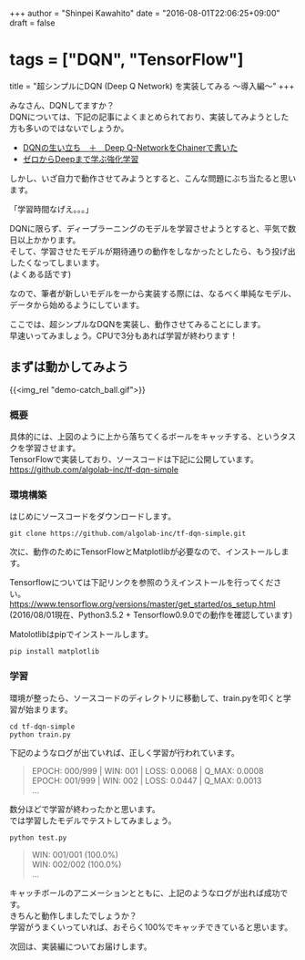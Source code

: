 +++
author = "Shinpei Kawahito"
date = "2016-08-01T22:06:25+09:00"
draft = false
# tags = ["DQN", "TensorFlow"]
title = "超シンプルにDQN (Deep Q Network) を実装してみる 〜導入編〜"
+++

みなさん、DQNしてますか？  
DQNについては、下記の記事によくまとめられており、実装してみようとした方も多いのではないでしょうか。

* [DQNの生い立ち　＋　Deep Q-NetworkをChainerで書いた](http://qiita.com/Ugo-Nama/items/08c6a5f6a571335972d5)  
* [ゼロからDeepまで学ぶ強化学習](http://qiita.com/icoxfog417/items/242439ecd1a477ece312)  

しかし、いざ自力で動作させてみようとすると、こんな問題にぶち当たると思います。

「学習時間なげえ。。。」

DQNに限らず、ディープラーニングのモデルを学習させようとすると、平気で数日以上かかります。  
そして、学習させたモデルが期待通りの動作をしなかったとしたら、もう投げ出したくなってしまいます。  
(よくある話です)

なので、筆者が新しいモデルを一から実装する際には、なるべく単純なモデル、データから始めるようにしています。

ここでは、超シンプルなDQNを実装し、動作させてみることにします。  
早速いってみましょう。CPUで3分もあれば学習が終わります！

## まずは動かしてみよう
{{<img_rel "demo-catch_ball.gif">}}

### 概要
具体的には、上図のように上から落ちてくるボールをキャッチする、というタスクを学習させます。  
TensorFlowで実装しており、ソースコードは下記に公開しています。  
https://github.com/algolab-inc/tf-dqn-simple


### 環境構築
はじめにソースコードをダウンロードします。
```
git clone https://github.com/algolab-inc/tf-dqn-simple.git
```

次に、動作のためにTensorFlowとMatplotlibが必要なので、インストールします。

Tensorflowについては下記リンクを参照のうえインストールを行ってください。  
https://www.tensorflow.org/versions/master/get_started/os_setup.html  
(2016/08/01現在、Python3.5.2 + Tensorflow0.9.0での動作を確認しています)

Matolotlibはpipでインストールします。
```
pip install matplotlib
```

### 学習

環境が整ったら、ソースコードのディレクトリに移動して、train.pyを叩くと学習が始まります。
```
cd tf-dqn-simple
python train.py
```

下記のようなログが出ていれば、正しく学習が行われています。

> EPOCH: 000/999 | WIN: 001 | LOSS: 0.0068 | Q_MAX: 0.0008  
EPOCH: 001/999 | WIN: 002 | LOSS: 0.0447 | Q_MAX: 0.0013  
...

数分ほどで学習が終わったかと思います。  
では学習したモデルでテストしてみましょう。

```
python test.py
```

> WIN: 001/001 (100.0%)  
WIN: 002/002 (100.0%)  
...

キャッチボールのアニメーションとともに、上記のようなログが出れば成功です。  
きちんと動作しましたでしょうか？  
学習がうまくいっていれば、おそらく100%でキャッチできていると思います。

次回は、実装編についてお届けします。

